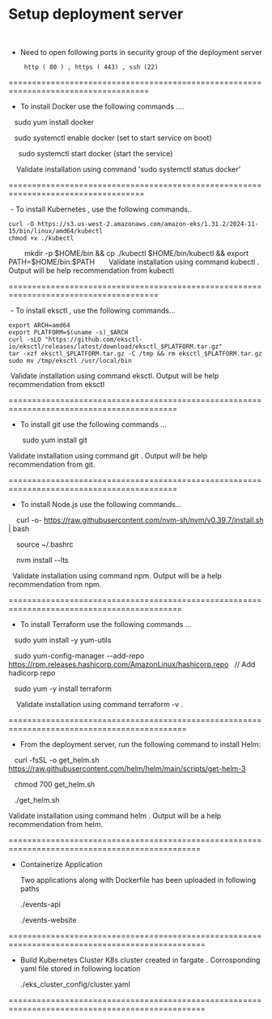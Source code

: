 # Setup deployment server 
 
- Need to open following ports in security group of the deployment server

       http ( 80 ) , https ( 443) , ssh (22)
====================================================================================
 
 - To install Docker use the following commands ....
  
     sudo yum install docker
  
     sudo systemctl enable docker (set to start service on boot)
  
      sudo systemctl start docker (start the service)
     
     
 Validate installation using command 'sudo systemctl status docker'

 ===================================================================================
 

 - To install Kubernetes , use the following commands..
 
 
 	curl -O https://s3.us-west-2.amazonaws.com/amazon-eks/1.31.2/2024-11-15/bin/linux/amd64/kubectl
	chmod +x ./kubectl
        mkdir -p $HOME/bin && cp ./kubectl $HOME/bin/kubectl && export PATH=$HOME/bin:$PATH
	   
  Validate installation using command kubectl . Output will be help recommendation from kubectl
  
======================================================================================


 - To install eksctl , use the following commands...

	export ARCH=amd64
	export PLATFORM=$(uname -s)_$ARCH
	curl -sLO "https://github.com/eksctl-io/eksctl/releases/latest/download/eksctl_$PLATFORM.tar.gz"
	tar -xzf eksctl_$PLATFORM.tar.gz -C /tmp && rm eksctl_$PLATFORM.tar.gz
	sudo mv /tmp/eksctl /usr/local/bin

 Validate installation using command eksctl. Output will be help recommendation from eksctl

==========================================================================================

- To install git use the following commands ...
  
  
     sudo yum install git
     
  
 Validate installation using command git . Output will be help recommendation from git.

 
==========================================================================================

- To install Node.js use the following commands...
  

    curl -o- https://raw.githubusercontent.com/nvm-sh/nvm/v0.39.7/install.sh | bash
    
    source ~/.bashrc
    
    nvm install --lts
    
  
Validate installation using command npm. Output will be a help recommendation from npm.

===========================================================================================

- To install Terraform use the following commands ...
  

   sudo yum install -y yum-utils
   
   sudo yum-config-manager --add-repo https://rpm.releases.hashicorp.com/AmazonLinux/hashicorp.repo   // Add hadicorp repo
   
   sudo yum -y install terraform
   
   
Validate installation using command terraform -v . 

============================================================================================

- From the deployment server, run the following command to install Helm:
  
   curl -fsSL -o get_helm.sh https://raw.githubusercontent.com/helm/helm/main/scripts/get-helm-3
   
   chmod 700 get_helm.sh
   
   ./get_helm.sh
   
Validate installation using command helm . Output will be a help recommendation from helm.


===============================================================================================

- Containerize Application

   Two applications along with Dockerfile has been uploaded in following paths
  
  ./events-api
  
  ./events-website
  

================================================================================================
- Build Kubernetes Cluster
   K8s cluster created in fargate . Corrosponding yaml file stored in following location

    ./eks_cluster_config/cluster.yaml

================================================================================================
  

  
   

